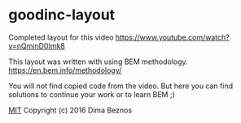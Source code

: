 # goodinc-layout
Completed layout for this video https://www.youtube.com/watch?v=nQminD0Imk8

This layout was written with using BEM methodology.
https://en.bem.info/methodology/

You will not find copied code from the video.
But here you can find solutions to continue your work or to learn BEM ;)

[MIT](https://www.tldrlegal.com/l/mit) Copyright (c) 2016 Dima Beznos
